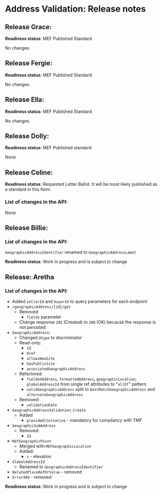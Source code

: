 # Address Validation: Release notes

## Release Grace:

**Readiness status**: MEF Published Standard

No changes.

## Release Fergie:

**Readiness status**: MEF Published Standard

No changes.

## Release Ella:

**Readiness status**: MEF Published Standard

No changes.

## Release Dolly:

**Readiness status**: MEF Published standard. 

None

## Release Celine:

**Readiness status**: Requested Letter Ballot. It will be most likely published as a standard in this form.

### List of changes in the API:

None

## Release Billie:

### List of changes in the API:

`GeographicAddressIdentifier` renamed to `GeographicAddressLabel`

**Readiness status**: Work in progress and is subject to change

## Release: Aretha

### List of changes in the API:

- Added `sellerId` and `buyerId` to query parameters for each endpoint
- `/geographicAddress/{id}/get`
  - Removed
    - `fields` parameter
  - Change response `201` (Created) to `200` (OK) because the response is not persisted
- `GeographicAddress`:
  - Changed `@type` to discriminator
  - Read-only:
    - `Id`
    - `Href`
    - `allowsNewSite`
    - `hasPublicSite`
    - `associatedGeographicAddress`
  - Refactored:
    - `fieldedAddress`, `formattedAddress`, `geographicLocation`, `globalAddressId` from single ref attributes to "`allOf`" pattern
    - `validGeographicAddress` split to `bestMatchGeographicAddress` and `alternateGeographicAddress`
  - Removed:
    - `validationDate`
- `GeographicAddressValidation_Create`
  - Added
    - `provideAlternative` - mandatory  for compliancy with TMF
- `GeographicSubAddress`
  - Removed:
    - `Id`
- `MefGeographicPoint`
  - Merged with `MEFGeographicLocation`
  - Added:
    - `z` - elevation
- `GlobalAddressId`
  - Renamed to `GeographicAddressIdentifier`
- `RelatedPlaceRefOrValue` - removed
- `Error409` - removed

**Readiness status**: Work in progress and is subject to change
